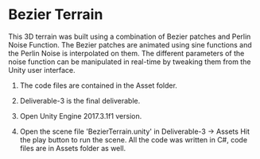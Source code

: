 # Bezier Terrain

This 3D terrain was built using a combination of Bezier patches and Perlin Noise Function. The Bezier patches are animated using sine functions and the Perlin Noise is interpolated on them. The different parameters of the noise function can be manipulated in real-time by tweaking them from the Unity user interface.

1. The code files are contained in the Asset folder. 

2. Deliverable-3 is the final deliverable. 

3. Open Unity Engine 2017.3.1f1 version.

4. Open the scene file 'BezierTerrain.unity' in Deliverable-3 -> Assets
Hit the play button to run the scene. All the code was written in C#, code files are in Assets folder as well.

